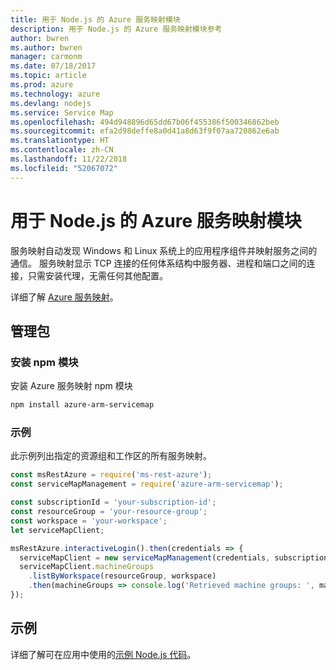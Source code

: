```yaml
---
title: 用于 Node.js 的 Azure 服务映射模块
description: 用于 Node.js 的 Azure 服务映射模块参考
author: bwren
ms.author: bwren
manager: carmonm
ms.date: 07/18/2017
ms.topic: article
ms.prod: azure
ms.technology: azure
ms.devlang: nodejs
ms.service: Service Map
ms.openlocfilehash: 494d948896d65dd67b06f455386f500346862beb
ms.sourcegitcommit: efa2d98deffe8a0d41a8d63f9f07aa720862e6ab
ms.translationtype: HT
ms.contentlocale: zh-CN
ms.lasthandoff: 11/22/2018
ms.locfileid: "52067072"
---
```

# <a name="azure-service-map-modules-for-nodejs"></a>用于 Node.js 的 Azure 服务映射模块

服务映射自动发现 Windows 和 Linux 系统上的应用程序组件并映射服务之间的通信。 服务映射显示 TCP 连接的任何体系结构中服务器、进程和端口之间的连接，只需安装代理，无需任何其他配置。

详细了解 [Azure 服务映射](https://docs.microsoft.com/azure/operations-management-suite/operations-management-suite-service-map)。

## <a name="management-package"></a>管理包

### <a name="install-the-npm-module"></a>安装 npm 模块

安装 Azure 服务映射 npm 模块

```bash
npm install azure-arm-servicemap
```

### <a name="example"></a>示例

此示例列出指定的资源组和工作区的所有服务映射。

```javascript
const msRestAzure = require('ms-rest-azure');
const serviceMapManagement = require('azure-arm-servicemap');

const subscriptionId = 'your-subscription-id';
const resourceGroup = 'your-resource-group';
const workspace = 'your-workspace';
let serviceMapClient;

msRestAzure.interactiveLogin().then(credentials => {
  serviceMapClient = new serviceMapManagement(credentials, subscriptionId);
  serviceMapClient.machineGroups
    .listByWorkspace(resourceGroup, workspace)
    .then(machineGroups => console.log('Retrieved machine groups: ', machineGroups));
});
```

## <a name="samples"></a>示例

详细了解可在应用中使用的[示例 Node.js 代码](https://azure.microsoft.com/resources/samples/?platform=nodejs)。
